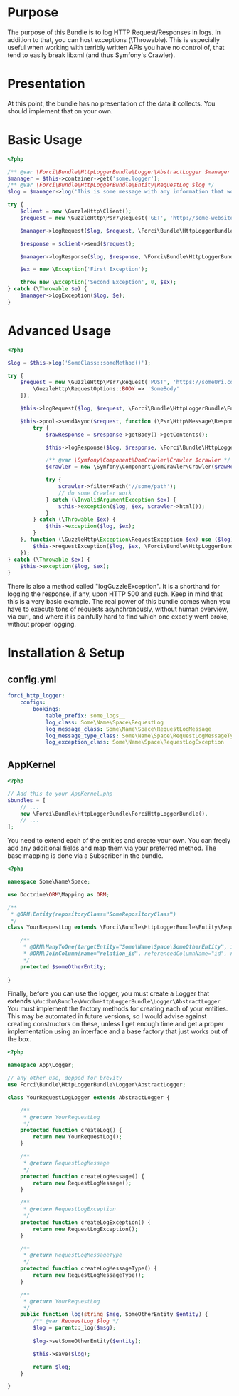 # Purpose

The purpose of this Bundle is to log HTTP Request/Responses in logs.
In addition to that, you can host exceptions (\Throwable). 
This is especially useful when working with terribly written APIs you have no control of, that tend to easily break libxml (and thus Symfony's Crawler).

# Presentation

At this point, the bundle has no presentation of the data it collects.
You should implement that on your own.

# Basic Usage

```php
<?php

/** @var \Forci\Bundle\HttpLoggerBundle\Logger\AbstractLogger $manager */
$manager = $this->container->get('some.logger');
/** @var \Forci\Bundle\HttpLoggerBundle\Entity\RequestLog $log */
$log = $manager->log('This is some message with any information that would eventually help you once you need to debug something');

try {
    $client = new \GuzzleHttp\Client();
    $request = new \GuzzleHttp\Psr7\Request('GET', 'http://some-website.com/');

    $manager->logRequest($log, $request, \Forci\Bundle\HttpLoggerBundle\Entity\RequestLogMessageType::ID_TEXT_PLAIN);

    $response = $client->send($request);

    $manager->logResponse($log, $response, \Forci\Bundle\HttpLoggerBundle\Entity\RequestLogMessageType::ID_HTML);

    $ex = new \Exception('First Exception');

    throw new \Exception('Second Exception', 0, $ex);
} catch (\Throwable $e) {
    $manager->logException($log, $e);
}
```

# Advanced Usage

```php
<?php

$log = $this->log('SomeClass::someMethod()');

try {
    $request = new \GuzzleHttp\Psr7\Request('POST', 'https://someUri.com/API', [
        \GuzzleHttp\RequestOptions::BODY => 'SomeBody'
    ]);

    $this->logRequest($log, $request, \Forci\Bundle\HttpLoggerBundle\Entity\RequestLogMessageType::ID_XML);

    $this->pool->sendAsync($request, function (\Psr\Http\Message\ResponseInterface $response) use ($log) {
        try {
            $rawResponse = $response->getBody()->getContents();

            $this->logResponse($log, $response, \Forci\Bundle\HttpLoggerBundle\Entity\RequestLogMessageType::ID_XML);

            /** @var \Symfony\Component\DomCrawler\Crawler $crawler */
            $crawler = new \Symfony\Component\DomCrawler\Crawler($rawResponse);

            try {
                $crawler->filterXPath('//some/path');
                // do some Crawler work
            } catch (\InvalidArgumentException $ex) {
                $this->exception($log, $ex, $crawler->html());
            }
        } catch (\Throwable $ex) {
            $this->exception($log, $ex);
        }
    }, function (\GuzzleHttp\Exception\RequestException $ex) use ($log) {
        $this->requestException($log, $ex, \Forci\Bundle\HttpLoggerBundle\Entity\RequestLogMessageType::ID_XML);
    });
} catch (\Throwable $ex) {
    $this->exception($log, $ex);
}
```

There is also a method called "logGuzzleException". It is a shorthand for logging the response, if any, upon HTTP 500 and such.
Keep in mind that this is a very basic example. The real power of this bundle comes when you have to execute tons of requests asynchronously, without human overview, via curl, and where it is painfully hard to find which one exactly went broke, without proper logging.

# Installation & Setup

## config.yml

```yaml
forci_http_logger:
    configs:
        bookings:
            table_prefix: some_logs__
            log_class: Some\Name\Space\RequestLog
            log_message_class: Some\Name\Space\RequestLogMessage
            log_message_type_class: Some\Name\Space\RequestLogMessageType
            log_exception_class: Some\Name\Space\RequestLogException
```
            
## AppKernel

```php
<?php

// Add this to your AppKernel.php
$bundles = [
    // ...
    new \Forci\Bundle\HttpLoggerBundle\ForciHttpLoggerBundle(),
    // ...
];
```

You need to extend each of the entities and create your own. 
You can freely add any additional fields and map them via your preferred method. 
The base mapping is done via a Subscriber in the bundle.

```php
<?php

namespace Some\Name\Space;

use Doctrine\ORM\Mapping as ORM;

/**
 * @ORM\Entity(repositoryClass="SomeRepositoryClass")
 */
class YourRequestLog extends \Forci\Bundle\HttpLoggerBundle\Entity\RequestLog {

    /**
     * @ORM\ManyToOne(targetEntity="Some\Name\Space\SomeOtherEntity", inversedBy="inverseSideField")
     * @ORM\JoinColumn(name="relation_id", referencedColumnName="id", nullable=alse)
     */
    protected $someOtherEntity;
    
}    
```

Finally, before you can use the logger, you must create a Logger that extends `\Wucdbm\Bundle\WucdbmHttpLoggerBundle\Logger\AbstractLogger`
You must implement the factory methods for creating each of your entities. 
This may be automated in future versions, so I would advise against creating constructors on these, unless I get enough time and get a proper implementation using an interface and a base factory that just works out of the box.


```php
<?php

namespace App\Logger;

// any other use, dopped for brevity
use Forci\Bundle\HttpLoggerBundle\Logger\AbstractLogger;

class YourRequestLogLogger extends AbstractLogger {

    /**
     * @return YourRequestLog
     */
    protected function createLog() {
        return new YourRequestLog();
    }

    /**
     * @return RequestLogMessage
     */
    protected function createLogMessage() {
        return new RequestLogMessage();
    }

    /**
     * @return RequestLogException
     */
    protected function createLogException() {
        return new RequestLogException();
    }

    /**
     * @return RequestLogMessageType
     */
    protected function createLogMessageType() {
        return new RequestLogMessageType();
    }

    /**
     * @return YourRequestLog
     */
    public function log(string $msg, SomeOtherEntity $entity) {
        /** @var RequestLog $log */
        $log = parent::_log($msg);
        
        $log->setSomeOtherEntity($entity);

        $this->save($log);

        return $log;
    }

}
```